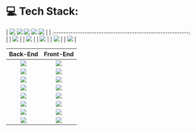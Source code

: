 # 💻 Tech Stack:

|                        <img src="https://img.shields.io/badge/laravel-%23FF2D20.svg?style=flat&logo=laravel&logoColor=white" />
  <img src="https://img.shields.io/badge/mysql-4479A1.svg?style=flat&logo=mysql&logoColor=white" />
  <img src="https://img.shields.io/badge/apache-%23D42029.svg?style=flat&logo=apache&logoColor=white" />
  <img src="https://img.shields.io/badge/nginx-%23009639.svg?style=flat&logo=nginx&logoColor=white" />
  <img src="https://img.shields.io/badge/node.js-6DA55F?style=flat&logo=node.js&logoColor=white" />                       |
| :---------------------------------------------------------: |
| <img src="https://img.shields.io/badge/laravel-%23FF2D20.svg?style=flat&logo=laravel&logoColor=white" />  |
| <img src="https://img.shields.io/badge/mysql-4479A1.svg?style=flat&logo=mysql&logoColor=white" />  |
| <img src="https://img.shields.io/badge/apache-%23D42029.svg?style=flat&logo=apache&logoColor=white" />  |
| <img src="https://img.shields.io/badge/nginx-%23009639.svg?style=flat&logo=nginx&logoColor=white" />  |
| <img src="https://img.shields.io/badge/node.js-6DA55F?style=flat&logo=node.js&logoColor=white" />  |

|                         Back-End                          |                         Front-End                          |
| :-------------------------------------------------------: | :-------------------------------------------------------: |
| <img src="https://img.shields.io/badge/php-%23777BB4.svg?style=flat&logo=php&logoColor=white" />    | <img src="https://img.shields.io/badge/html5-%23E34F26.svg?style=flat&logo=html5&logoColor=white" />  |
| <img src="https://img.shields.io/badge/python-3670A0?style=flat&logo=python&logoColor=ffdd54" />     | <img src="https://img.shields.io/badge/css3-%231572B6.svg?style=flat&logo=css3&logoColor=white" />  |
| <img src="https://img.shields.io/badge/c-%2300599C.svg?style=flat&logo=c&logoColor=white" />         | <img src="https://img.shields.io/badge/javascript-%23323330.svg?style=flat&logo=javascript&logoColor=white" />  |
| <img src="https://img.shields.io/badge/c%23-%23239120.svg?style=flat&logo=csharp&logoColor=white" />  | <img src="https://img.shields.io/badge/vue.js-%234FC08D.svg?style=flat&logo=vue.js&logoColor=white" />  |
| <img src="https://img.shields.io/badge/c++-%2300599C.svg?style=flat&logo=c%2B%2B&logoColor=white" />  | <img src="https://img.shields.io/badge/react-%2361DAFB.svg?style=flat&logo=react&logoColor=white" />  |
| <img src="https://img.shields.io/badge/java-%23ED8B00.svg?style=flat&logo=openjdk&logoColor=white" />  | <img src="https://img.shields.io/badge/angular-%E23237.svg?style=flat&logo=angular&logoColor=white" />  |
| <img src="https://img.shields.io/badge/kotlin-%237F52FF.svg?style=flat&logo=kotlin&logoColor=white" /> | <img src="https://img.shields.io/badge/Bootstrap-%23563D7C.svg?style=flat&logo=bootstrap&logoColor=white" />  |
| <img src="https://img.shields.io/badge/Gradle-02303A.svg?style=flat&logo=Gradle&logoColor=white" />    | <img src="https://img.shields.io/badge/jquery-%230769AD.svg?style=flat&logo=jquery&logoColor=white" />  |
